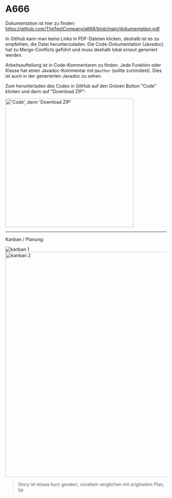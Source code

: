 # A666

Dokumentation ist hier zu finden: <https://github.com/TheTextCompany/a666/blob/main/dokumentation.pdf>

In GitHub kann man keine Links in PDF-Dateien klicken, deshalb ist es zu empfehlen, die Datei herunterzuladen.
Die Code-Dokumentation (Javadoc) hat zu Merge-Conflicts geführt und muss deshalb lokal erneut generiert werden.

Arbeitsaufteilung ist in Code-Kommentaren zu finden. Jede Funktion oder Klasse hat einen Javadoc-Kommentar mit `@author` (sollte zumindest).
Dies ist auch in der generierten Javadoc zu sehen.

Zum herunterladen des Codes in GitHub auf den Grünen Button "Code" klicken und dann auf "Download ZIP":

<image alt="'Code', dann 'Download ZIP'" src="https://github.com/user-attachments/assets/246cc2db-b743-47fe-87fc-679102707e4a" width="400">

---

Kanban / Planung:

![kanban 1](https://github.com/user-attachments/assets/99ac84b7-a579-4444-bd6b-038c93f87e35)
<image alt="kanban 2" src="https://github.com/user-attachments/assets/2d631fe2-bbec-43f9-bf55-ace30cb1f0fa" width="700">

> Story ist etwas kurz geraten, vorallem verglichen mit originalem Plan, tja
